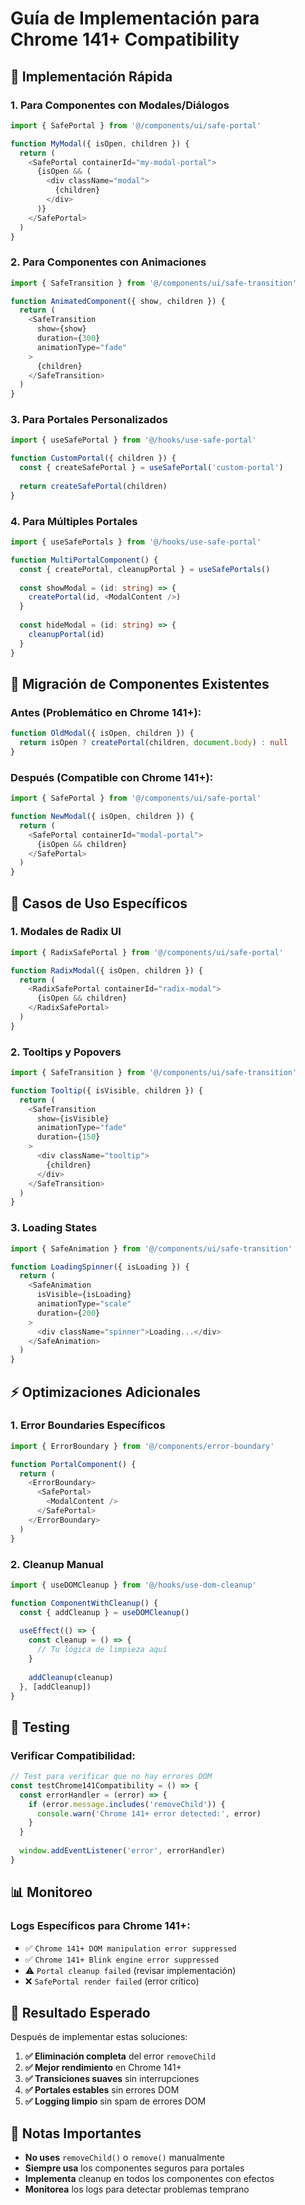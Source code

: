 # Guía de Implementación para Chrome 141+ Compatibility

## 🚀 Implementación Rápida

### 1. **Para Componentes con Modales/Diálogos**

```typescript
import { SafePortal } from '@/components/ui/safe-portal'

function MyModal({ isOpen, children }) {
  return (
    <SafePortal containerId="my-modal-portal">
      {isOpen && (
        <div className="modal">
          {children}
        </div>
      )}
    </SafePortal>
  )
}
```

### 2. **Para Componentes con Animaciones**

```typescript
import { SafeTransition } from '@/components/ui/safe-transition'

function AnimatedComponent({ show, children }) {
  return (
    <SafeTransition 
      show={show} 
      duration={300}
      animationType="fade"
    >
      {children}
    </SafeTransition>
  )
}
```

### 3. **Para Portales Personalizados**

```typescript
import { useSafePortal } from '@/hooks/use-safe-portal'

function CustomPortal({ children }) {
  const { createSafePortal } = useSafePortal('custom-portal')
  
  return createSafePortal(children)
}
```

### 4. **Para Múltiples Portales**

```typescript
import { useSafePortals } from '@/hooks/use-safe-portal'

function MultiPortalComponent() {
  const { createPortal, cleanupPortal } = useSafePortals()
  
  const showModal = (id: string) => {
    createPortal(id, <ModalContent />)
  }
  
  const hideModal = (id: string) => {
    cleanupPortal(id)
  }
}
```

## 🔧 Migración de Componentes Existentes

### Antes (Problemático en Chrome 141+):
```typescript
function OldModal({ isOpen, children }) {
  return isOpen ? createPortal(children, document.body) : null
}
```

### Después (Compatible con Chrome 141+):
```typescript
import { SafePortal } from '@/components/ui/safe-portal'

function NewModal({ isOpen, children }) {
  return (
    <SafePortal containerId="modal-portal">
      {isOpen && children}
    </SafePortal>
  )
}
```

## 🎯 Casos de Uso Específicos

### 1. **Modales de Radix UI**
```typescript
import { RadixSafePortal } from '@/components/ui/safe-portal'

function RadixModal({ isOpen, children }) {
  return (
    <RadixSafePortal containerId="radix-modal">
      {isOpen && children}
    </RadixSafePortal>
  )
}
```

### 2. **Tooltips y Popovers**
```typescript
import { SafeTransition } from '@/components/ui/safe-transition'

function Tooltip({ isVisible, children }) {
  return (
    <SafeTransition 
      show={isVisible}
      animationType="fade"
      duration={150}
    >
      <div className="tooltip">
        {children}
      </div>
    </SafeTransition>
  )
}
```

### 3. **Loading States**
```typescript
import { SafeAnimation } from '@/components/ui/safe-transition'

function LoadingSpinner({ isLoading }) {
  return (
    <SafeAnimation 
      isVisible={isLoading}
      animationType="scale"
      duration={200}
    >
      <div className="spinner">Loading...</div>
    </SafeAnimation>
  )
}
```

## ⚡ Optimizaciones Adicionales

### 1. **Error Boundaries Específicos**
```typescript
import { ErrorBoundary } from '@/components/error-boundary'

function PortalComponent() {
  return (
    <ErrorBoundary>
      <SafePortal>
        <ModalContent />
      </SafePortal>
    </ErrorBoundary>
  )
}
```

### 2. **Cleanup Manual**
```typescript
import { useDOMCleanup } from '@/hooks/use-dom-cleanup'

function ComponentWithCleanup() {
  const { addCleanup } = useDOMCleanup()
  
  useEffect(() => {
    const cleanup = () => {
      // Tu lógica de limpieza aquí
    }
    
    addCleanup(cleanup)
  }, [addCleanup])
}
```

## 🧪 Testing

### Verificar Compatibilidad:
```typescript
// Test para verificar que no hay errores DOM
const testChrome141Compatibility = () => {
  const errorHandler = (error) => {
    if (error.message.includes('removeChild')) {
      console.warn('Chrome 141+ error detected:', error)
    }
  }
  
  window.addEventListener('error', errorHandler)
}
```

## 📊 Monitoreo

### Logs Específicos para Chrome 141+:
- ✅ `Chrome 141+ DOM manipulation error suppressed`
- ✅ `Chrome 141+ Blink engine error suppressed`
- ⚠️ `Portal cleanup failed` (revisar implementación)
- ❌ `SafePortal render failed` (error crítico)

## 🎉 Resultado Esperado

Después de implementar estas soluciones:

1. **✅ Eliminación completa** del error `removeChild`
2. **✅ Mejor rendimiento** en Chrome 141+
3. **✅ Transiciones suaves** sin interrupciones
4. **✅ Portales estables** sin errores DOM
5. **✅ Logging limpio** sin spam de errores DOM

## 🚨 Notas Importantes

- **No uses** `removeChild()` o `remove()` manualmente
- **Siempre usa** los componentes seguros para portales
- **Implementa** cleanup en todos los componentes con efectos
- **Monitorea** los logs para detectar problemas temprano

